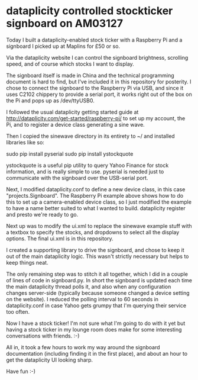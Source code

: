 dataplicity controlled stockticker signboard on AM03127
=======================================================

Today I built a dataplicity-enabled stock ticker with a Raspberry Pi and a signboard I picked up at Maplins for £50 or so.

Via the dataplicity website I can control the signboard brightness, scrolling speed, and of course which stocks I want to display.  

The signboard itself is made in China and the technical programming document is hard to find, but I've included it in this repository for posterity.  I chose to connect the signboard to the Raspberry Pi via USB, and since it uses C2102 chippery to provide a serial port, it works right out of the box on the Pi and pops up as /dev/ttyUSB0.

I followed the usual dataplicity getting started guide at http://dataplicity.com/get-started/raspberry-pi/ to set up my account, the Pi, and to register a device class generating a sine wave.

Then I copied the sinewave directory in its entirety to ~/ and installed libraries like so:

  sudo pip install pyserial
  sudo pip install ystockquote

ystockquote is a useful pip utility to query Yahoo Finance for stock information, and is really simple to use.  pyserial is needed just to communicate with the signboard over the USB-serial port.

Next, I modified dataplicity.conf to define a new device class, in this case "projects.Signboard".  The Raspberry Pi example above shows how to do this to set up a camera-enabled device class, so I just modified the example to have a name better suited to what I wanted to build.  dataplicity register and presto we're ready to go.

Next up was to modify the ui.xml to replace the sinewave example stuff with a textbox to specify the stocks, and dropdowns to select all the display options.  The final ui.xml is in this repository.

I created a supporting library to drive the signboard, and chose to keep it out of the main dataplicity logic.  This wasn't strictly necessary but helps to keep things neat.  

The only remaining step was to stitch it all together, which I did in a couple of lines of code in signboard.py.  In short the signboard is updated each time the main dataplicity thread polls it, and also when any configuration changes server-side (typically because someone changed a device setting on the website).  I reduced the polling interval to 60 seconds in dataplicity.conf in case Yahoo gets grumpy that I'm querying their service too often.

Now I have a stock ticker!  I'm not sure what I'm going to do with it yet but having a stock ticker in my lounge room does make for some interesting conversations with friends. :-)

All in, it took a few hours to work my way around the signboard documentation (including finding it in the first place), and about an hour to get the dataplicity UI looking sharp.  

Have fun :-)
